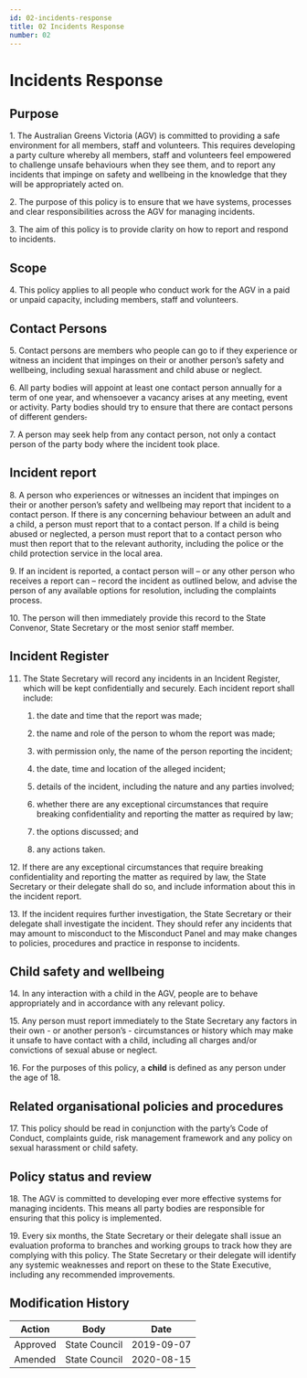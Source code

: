 ```yaml
---
id: 02-incidents-response
title: 02 Incidents Response
number: 02
---
```

# Incidents Response

## Purpose

1\. The Australian Greens Victoria (AGV) is committed to providing a
safe environment for all members, staff and volunteers. This requires
developing a party culture whereby all members, staff and volunteers
feel empowered to challenge unsafe behaviours when they see them, and to
report any incidents that impinge on safety and wellbeing in the
knowledge that they will be appropriately acted on.

2\. The purpose of this policy is to ensure that we have systems,
processes and clear responsibilities across the AGV for managing
incidents.

3\. The aim of this policy is to provide clarity on how to report and
respond to incidents.

## Scope

4\. This policy applies to all people who conduct work for the AGV in a
paid or unpaid capacity, including members, staff and volunteers.

## Contact Persons

5\. Contact persons are members who people can go to if they experience
or witness an incident that impinges on their or another person’s safety
and wellbeing, including sexual harassment and child abuse or neglect. 

6\. All party bodies will appoint at least one contact person annually
for a term of one year, and whensoever a vacancy arises at any meeting,
event or activity. Party bodies should try to ensure that there are
contact persons of different genders<s>.</s>

7\. A person may seek help from any contact person, not only a contact
person of the party body where the incident took place.

## Incident report

8\. A person who experiences or witnesses an incident that impinges on
their or another person’s safety and wellbeing may report that incident
to a contact person. If there is any concerning behaviour between an
adult and a child, a person must report that to a contact person. If a
child is being abused or neglected, a person must report that to a
contact person who must then report that to the relevant authority,
including the police or the child protection service in the local area.

9\. If an incident is reported, a contact person will – or any other
person who receives a report can – record the incident as outlined
below, and advise the person of any available options for resolution,
including the complaints process. 

10\. The person will then immediately provide this record to the State
Convenor, State Secretary or the most senior staff member. 

## Incident Register

11. The State Secretary will record any incidents in an Incident
    Register, which will be kept confidentially and securely. Each incident
    report shall include:

    <subclause-letters>

    1. the date and time that the report was made; 

    1. the name and role of the person to whom the report was made; 

    1. with permission only, the name of the person reporting the incident;

    1. the date, time and location of the alleged incident; 

    1. details of the incident, including the nature and any parties involved; 

    1. whether there are any exceptional circumstances that require breaking confidentiality and reporting the matter as required by law; 

    1. the options discussed; and 

    1. any actions taken.
    
    </subclause-letters>

12\. If there are any exceptional circumstances that require breaking
confidentiality and reporting the matter as required by law, the State
Secretary or their delegate shall do so, and include information about
this in the incident report.

13\. If the incident requires further investigation, the State Secretary
or their delegate shall investigate the incident. They should refer any
incidents that may amount to misconduct to the Misconduct Panel and may
make changes to policies, procedures and practice in response to
incidents.

## Child safety and wellbeing

14\. In any interaction with a child in the AGV, people are to behave
appropriately and in accordance with any relevant policy.

15\. Any person must report immediately to the State Secretary any
factors in their own - or another person’s - circumstances or history
which may make it unsafe to have contact with a child, including all
charges and/or convictions of sexual abuse or neglect.

16\. For the purposes of this policy, a **child** is defined as any
person under the age of 18.

## Related organisational policies and procedures

17\. This policy should be read in conjunction with the party’s Code of
Conduct, complaints guide, risk management framework and any policy on
sexual harassment or child safety.

## Policy status and review

18\. The AGV is committed to developing ever more effective systems for
managing incidents. This means all party bodies are responsible for
ensuring that this policy is implemented.

19\. Every six months, the State Secretary or their delegate shall issue
an evaluation proforma to branches and working groups to track how they
are complying with this policy. The State Secretary or their delegate
will identify any systemic weaknesses and report on these to the State
Executive, including any recommended improvements.

## Modification History

<table>
<colgroup>
<col style={{width: "27%"}} />
<col style={{width: "36%"}} />
<col style={{width: "36%"}} />
</colgroup>
<thead>
<tr className="header">
<th><strong>Action</strong></th>
<th><strong>Body</strong></th>
<th><strong>Date</strong></th>
</tr>
</thead>
<tbody>
<tr className="odd">
<td>Approved</td>
<td>State Council</td>
<td>2019-09-07</td>
</tr>
<tr className="even">
<td>Amended</td>
<td>State Council</td>
<td>2020-08-15</td>
</tr>
</tbody>
</table>